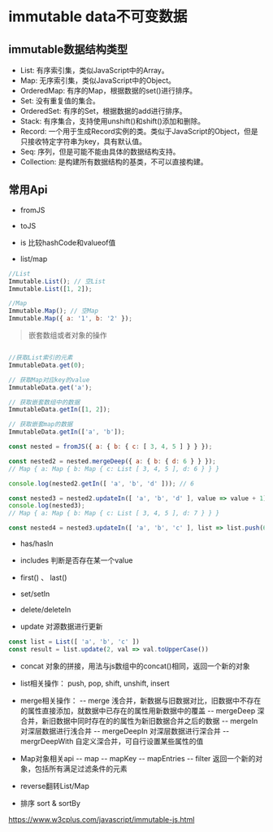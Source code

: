 # immutable data不可变数据


## immutable数据结构类型

- List: 有序索引集，类似JavaScript中的Array。
- Map: 无序索引集，类似JavaScript中的Object。
- OrderedMap: 有序的Map，根据数据的set()进行排序。
- Set: 没有重复值的集合。
- OrderedSet: 有序的Set，根据数据的add进行排序。
- Stack: 有序集合，支持使用unshift()和shift()添加和删除。
- Record: 一个用于生成Record实例的类。类似于JavaScript的Object，但是只接收特定字符串为key，具有默认值。
- Seq: 序列，但是可能不能由具体的数据结构支持。
- Collection: 是构建所有数据结构的基类，不可以直接构建。


## 常用Api


 - fromJS
 - toJS
 - is 比较hashCode和valueof值


 - list/map
 ```js
 //List
Immutable.List(); // 空List
Immutable.List([1, 2]);

//Map
Immutable.Map(); // 空Map
Immutable.Map({ a: '1', b: '2' });
 ```

> 嵌套数组或者对象的操作
```js

//获取List索引的元素
ImmutableData.get(0);

// 获取Map对应key的value
ImmutableData.get('a');

// 获取嵌套数组中的数据
ImmutableData.getIn([1, 2]);

// 获取嵌套map的数据
ImmutableData.getIn(['a', 'b']);

const nested = fromJS({ a: { b: { c: [ 3, 4, 5 ] } } });

const nested2 = nested.mergeDeep({ a: { b: { d: 6 } } });
// Map { a: Map { b: Map { c: List [ 3, 4, 5 ], d: 6 } } }

console.log(nested2.getIn([ 'a', 'b', 'd' ])); // 6

const nested3 = nested2.updateIn([ 'a', 'b', 'd' ], value => value + 1);
console.log(nested3);
// Map { a: Map { b: Map { c: List [ 3, 4, 5 ], d: 7 } } }

const nested4 = nested3.updateIn([ 'a', 'b', 'c' ], list => list.push(6));
```


- has/hasIn
- includes 判断是否存在某一个value
- first() 、 last()

- set/setIn
- delete/deleteIn

- update 对源数据进行更新   
```js
const list = List([ 'a', 'b', 'c' ])
const result = list.update(2, val => val.toUpperCase())
```

- concat 对象的拼接，用法与js数组中的concat()相同，返回一个新的对象
- list相关操作： push, pop, shift, unshift, insert

- merge相关操作： 
-- merge 浅合并，新数据与旧数据对比，旧数据中不存在的属性直接添加，就数据中已存在的属性用新数据中的覆盖
-- mergeDeep 深合并，新旧数据中同时存在的的属性为新旧数据合并之后的数据
-- mergeIn 对深层数据进行浅合并
-- mergeDeepIn 对深层数据进行深合并
-- mergrDeepWith 自定义深合并，可自行设置某些属性的值

- Map对象相关api
-- map
-- mapKey
-- mapEntries
-- filter 返回一个新的对象，包括所有满足过滤条件的元素

- reverse翻转List/Map
- 排序 sort & sortBy


https://www.w3cplus.com/javascript/immutable-js.html